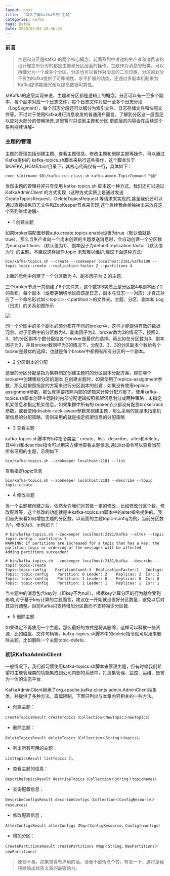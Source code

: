 ```yaml
---
layout: post
title:  "深入了解kafka系列-主题"
categories: kafka
tags: kafka
date: 2020/07/03 20:46:25
---
```




### 前言
   > 主题和分区是Kafka 的两个核心概念，前面系列中讲述的生产者和消费者的设计理念所针对的都是主题和分区层面的操作。主题作为消息的归类，可以再细分为一个或多个分区，分区也可以看作对消息的二次归类。分区的划分不仅为Kafka提供了可伸缩性、水平扩展的功能，还通过多副本机制来为Kafka提供数据冗余以提高数据可靠性。

从Kafka的底层实现来说，主题和分区都是逻辑上的概念，分区可以有一至多个副本，每个副本对应一个日志文件，每个日志文件对应一至多个日志分段（LogSegment），每个日志分段还可以细分为索引文件、日志存储文件和快照文件等。不过对于使用Kafka进行消息收发的普通用户而言，了解到分区这一层面足以应对大部分的使用场景,这里暂时只说到主题和分区,更底层的内容会在后续这个系列持续讲解~
   
<!--more-->


### 主题的管理

主题的管理包括创建主题、查看主题信息、修改主题和删除主题等操作。可以通过 Kafka提供的 kafka-topics.sh脚本来执行这些操作，这个脚本位于$KAFKA_HOME/bin/目录下，其核心代码仅有一行，具体如下：
```
exec $(dirname $0)/kafka-run-class.sh kafka.admin.TopicCommand "$@"
```

当然主题的管理并非只有使用 kafka-topics.sh 脚本这一种方式，我们还可以通过KafkaAdminClient 的方式实现（这种方式实质上是通过发送 CreateTopicsRequest、DeleteTopicsRequest 等请求来实现的,甚至我们还可以通过直接操纵日志文件和ZooKeeper节点来实现,这个后续我会单独抽出来放在这个系列继续讲解~

 * 1 创建主题
 
 
 如果broker端配置参数auto.create.topics.enable设置为true（默认值就是true），那么当生产者向一个尚未创建的主题发送消息时，会自动创建一个分区数为num.partitions （默认值为1）、副本因子为default.replication.factor（默认值为1）的主题。不建议这样操作,topic 未知难以维护,建议下面这种方式:
 
 ```
 bin/kafka-topics.sh --create --zookeeper localhost:2181/kafka100 --topic topic-create --replication-factor 2 --partitions 4
 ```
 上面的示例中创建了一个分区数为 4、副本因子为 2 的主题.
 
 三个broker节点一共创建了8个文件夹，这个数字8实质上是分区数4与副本因子2的乘积。每个副本（或者更确切地说应该是日志，副本与日志一一对应）才真正对应了一个命名形式如＜topic＞-＜partition＞的文件夹。主题、分区、副本和 Log（日志）的关系如图所示
 
 ![](https://tva1.sinaimg.cn/large/007S8ZIlgy1gghbnbj175j30wi082adz.jpg)
 
同一个分区中的多个副本必须分布在不同的broker中，这样才能提供有效的数据冗余。对于示例中的分区数为4、副本因子为2、broker数为3的情况下，按照2、3、3的分区副本个数分配给各个broker是最优的选择。再比如在分区数为3、副本因子为3，并且broker数同样为3的情况下，分配3、3、3的分区副本个数给各个broker是最优的选择，也就是每个broker中都拥有所有分区的一个副本。

* 2 分区副本的分配

这里的分区分配是指为集群制定创建主题时的分区副本分配方案，即在哪个broker中创建哪些分区的副本
在创建主题时，如果使用了replica-assignment参数，那么就按照指定的方案来进行分区副本的创建；如果没有使用replica-assignment参数，那么就需要按照内部的逻辑来计算分配方案了。使用kafka-topics.sh脚本创建主题时的内部分配逻辑按照机架信息划分成两种策略：未指定机架信息和指定机架信息。如果集群中所有的 broker节点都没有配置broker.rack参数，或者使用disable-rack-aware参数来创建主题，那么采用的就是未指定机架信息的分配策略，否则采用的就是指定机架信息的分配策略

* 3 查看主题

kafka-topics.sh脚本有5种指令类型：create、list、describe、alter和delete。其中list和describe指令可以用来方便地查看主题信息,通过list指令可以查看当前所有可用的主题，示例如下:
 ```
 bin/kafka-topics.sh --zookeeper localhost:2181 --list
 ```
 查看指定topic信息
 ```
 bin/kafka-topics.sh --zookeeper localhost:2181 --describe --topic topic-create
 ```

* 4 修改主题

当一个主题被创建之后，依然允许我们对其做一定的修改，比如修改分区个数、修改配置等，这个修改的功能就是由kafka-topics.sh脚本中的alter指令提供的。我们首先来看如何增加主题的分区数。以前面的主题topic-config为例，当前分区数为1，修改为3，示例如下：
```
# bin/kafka-topics.sh --zookeeper localhost:2181/kafka --alter --topic topic-config --partitions 3
WARNING: If partitions are increased for a topic that has a key, the partition logic or ordering of the messages will be affected
Adding partitions succeeded!
 
# bin/kafka-topics.sh --zookeeper localhost:2181/kafka --describe --topic topic-create
Topic:topic-config    PartitionCount:3  ReplicationFactor:1   Configs:
Topic: topic-config    Partition: 0 Leader: 2    Replicas: 2  Isr: 2
Topic: topic-config    Partition: 1 Leader: 0    Replicas: 0  Isr: 0
Topic: topic-config    Partition: 2 Leader: 1    Replicas: 1  Isr: 1
```
当主题中的消息包含key时（即key不为null），根据key计算分区的行为就会受到影响,对于基于key计算的主题而言，建议在一开始就设置好分区数量，避免以后对其进行调整。目前Kafka只支持增加分区数而不支持减少分区数.

* 5 删除主题

如果确定不再使用一个主题，那么最好的方式是将其删除，这样可以释放一些资源，比如磁盘、文件句柄等。kafka-topics.sh脚本中的delete指令就可以用来删除主题，比如删除一个主题topic-delete.

###  初识KafkaAdminClient

一般情况下，我们都习惯使用kafka-topics.sh脚本来管理主题，但有时候我们希望将主题管理类的功能集成到公司内部的系统中，打造集管理、监控、运维、告警为一体的生态平台.

KafkaAdminClient继承了org.apache.kafka.clients.admin.AdminClient抽象类，并提供了多种方法。篇幅限制，下面只列出与本章内容相关的一些方法。

*  创建主题：

```
CreateTopicsResult createTopics（Collection＜NewTopic＞newTopics）
```

*  删除主题：

```
DeleteTopicsResult deleteTopics（Collection＜String＞topics）。
```

*  列出所有可用的主题：

```
ListTopicsResult listTopics（）。
```

*  查看主题的信息：

```
DescribeTopicsResult describeTopics（Collection＜String＞topicNames）
```

*  查询配置信息：

```
DescribeConfigsResult describeConfigs（Collection＜ConfigResource＞resources）
```

* 修改配置信息：

```
AlterConfigsResult alterConfigs（Map＜ConfigResource，Config＞configs）
```

* 增加分区：

```
CreatePartitionsResult createPartitions（Map＜String，NewPartitions＞newPartitions）
```

  > 原创不易，如果觉得有点用的话，请毫不留情点个赞，转发一下，这将是我持续输出优质文章的最强动力。

